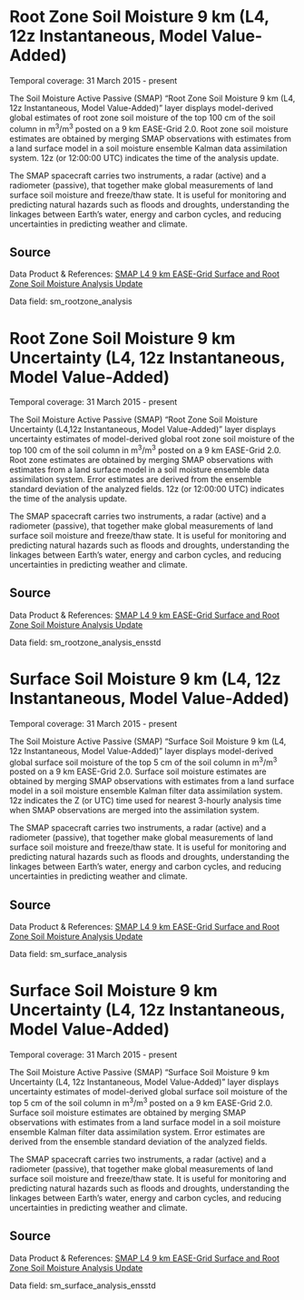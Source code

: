 # Root Zone Soil Moisture 9 km (L4, 12z Instantaneous, Model Value-Added)
Temporal coverage: 31 March 2015 - present

The Soil Moisture Active Passive (SMAP) “Root Zone Soil Moisture 9 km (L4, 12z Instantaneous, Model Value-Added)” layer displays model-derived global estimates of root zone soil moisture of the top 100 cm of the soil column in m<sup>3</sup>/m<sup>3</sup> posted on a 9 km EASE-Grid 2.0. Root zone soil moisture estimates are obtained by merging SMAP observations with estimates from a land surface model in a soil moisture ensemble Kalman data assimilation system. 12z (or 12:00:00 UTC) indicates the time of the analysis update.  

The SMAP spacecraft carries two instruments, a radar (active) and a radiometer (passive), that together make global measurements of land surface soil moisture and freeze/thaw state. It is useful for monitoring and predicting natural hazards such as floods and droughts, understanding the linkages between Earth’s water, energy and carbon cycles, and reducing uncertainties in predicting weather and climate.

## Source
Data Product & References: [SMAP L4 9 km EASE-Grid Surface and Root Zone Soil Moisture Analysis Update](https://nsidc.org/data/spl4smau/)

Data field: sm_rootzone_analysis

# Root Zone Soil Moisture 9 km Uncertainty (L4, 12z Instantaneous, Model Value-Added)
Temporal coverage: 31 March 2015 - present

The Soil Moisture Active Passive (SMAP) “Root Zone Soil Moisture Uncertainty (L4,12z Instantaneous, Model Value-Added)” layer displays uncertainty estimates of model-derived global root zone soil moisture of the top 100 cm of the soil column in m<sup>3</sup>/m<sup>3</sup> posted on a 9 km EASE-Grid 2.0. Root zone estimates are obtained by merging SMAP observations with estimates from a land surface model in a soil moisture ensemble data assimilation system.  Error estimates are derived from the ensemble standard deviation of the analyzed fields. 12z (or 12:00:00 UTC) indicates the time of the analysis update.

The SMAP spacecraft carries two instruments, a radar (active) and a radiometer (passive), that together make global measurements of land surface soil moisture and freeze/thaw state. It is useful for monitoring and predicting natural hazards such as floods and droughts, understanding the linkages between Earth’s water, energy and carbon cycles, and reducing uncertainties in predicting weather and climate.

## Source
Data Product & References: [SMAP L4 9 km EASE-Grid Surface and Root Zone Soil Moisture Analysis Update](https://nsidc.org/data/spl4smau/)

Data field: sm_rootzone_analysis_ensstd

# Surface Soil Moisture 9 km (L4, 12z Instantaneous, Model Value-Added)
Temporal coverage: 31 March 2015 - present

The Soil Moisture Active Passive (SMAP) “Surface Soil Moisture 9 km (L4, 12z Instantaneous, Model Value-Added)” layer displays model-derived global surface soil moisture of the top 5 cm of the soil column in m<sup>3</sup>/m<sup>3</sup> posted on a 9 km EASE-Grid 2.0. Surface soil moisture estimates are obtained by merging SMAP observations with estimates from a land surface model in a soil moisture ensemble Kalman filter data assimilation system. 12z indicates the Z (or UTC) time used for nearest 3-hourly analysis time when SMAP observations are merged into the assimilation system.

The SMAP spacecraft carries two instruments, a radar (active) and a radiometer (passive), that together make global measurements of land surface soil moisture and freeze/thaw state. It is useful for monitoring and predicting natural hazards such as floods and droughts, understanding the linkages between Earth’s water, energy and carbon cycles, and reducing uncertainties in predicting weather and climate.

## Source
Data Product & References: [SMAP L4 9 km EASE-Grid Surface and Root Zone Soil Moisture Analysis Update](https://nsidc.org/data/spl4smau/)

Data field: sm_surface_analysis

# Surface Soil Moisture 9 km Uncertainty (L4, 12z Instantaneous, Model Value-Added)
Temporal coverage: 31 March 2015 - present

The Soil Moisture Active Passive (SMAP) “Surface Soil Moisture 9 km Uncertainty (L4, 12z Instantaneous, Model Value-Added)” layer displays uncertainty estimates of model-derived global surface soil moisture of the top 5 cm of the soil column in m<sup>3</sup>/m<sup>3</sup> posted on a 9 km EASE-Grid 2.0. Surface soil moisture estimates are obtained by merging SMAP observations with estimates from a land surface model in a soil moisture ensemble Kalman filter data assimilation system. Error estimates are derived from the ensemble standard deviation of the analyzed fields.

The SMAP spacecraft carries two instruments, a radar (active) and a radiometer (passive), that together make global measurements of land surface soil moisture and freeze/thaw state. It is useful for monitoring and predicting natural hazards such as floods and droughts, understanding the linkages between Earth’s water, energy and carbon cycles, and reducing uncertainties in predicting weather and climate.

## Source
Data Product & References: [SMAP L4 9 km EASE-Grid Surface and Root Zone Soil Moisture Analysis Update](https://nsidc.org/data/spl4smau/)

Data field: sm_surface_analysis_ensstd
